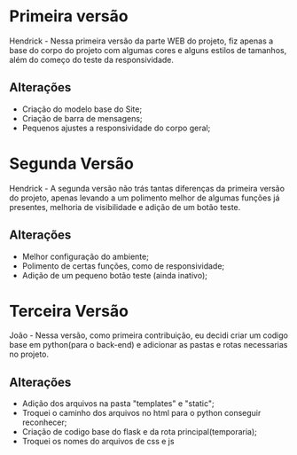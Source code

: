 # Primeira versão
Hendrick - Nessa primeira versão da parte WEB do projeto, fiz apenas a base do corpo do projeto com algumas cores e alguns estilos de tamanhos, além do começo do teste da responsividade.

## Alterações
- Criação do modelo base do Site;
- Criação de barra de mensagens;
- Pequenos ajustes a responsividade do corpo geral;

# Segunda Versão
Hendrick - A segunda versão não trás tantas diferenças da primeira versão do projeto, apenas levando a um polimento melhor de algumas funções já presentes, melhoria de visibilidade e adição de um botão teste.

## Alterações
- Melhor configuração do ambiente;
- Polimento de certas funções, como de responsividade;
- Adição de um pequeno botão teste (ainda inativo);

# Terceira Versão
João - Nessa versão, como primeira contribuição, eu decidi criar um codigo base em python(para o back-end) e adicionar as pastas e rotas necessarias no projeto.

## Alterações
- Adição dos arquivos na pasta "templates" e "static";
- Troquei o caminho dos arquivos no html para o python conseguir reconhecer;
- Criação de codigo base do flask e da rota principal(temporaria);
- Troquei os nomes do arquivos de css e js